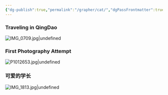 ```yaml
---
{"dg-publish":true,"permalink":"/grapher/cat/","dgPassFrontmatter":true}
---
```



### Traveling in QingDao

![IMG_0709.jpg|undefined](/img/user/Grapher/IMG_0709.jpg)

### First Photography Attempt

![P1012653.jpg|undefined](/img/user/Grapher/P1012653.jpg)

### 可爱的学长

![IMG_1813.jpg|undefined](/img/user/Grapher/IMG_1813.jpg)